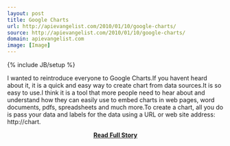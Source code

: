 ```yaml
---
layout: post
title: Google Charts
url: http://apievangelist.com/2010/01/10/google-charts/
source: http://apievangelist.com/2010/01/10/google-charts/
domain: apievangelist.com
image: [Image]
---
```

{% include JB/setup %}<p>I wanted to reintroduce everyone to Google Charts.If you havent heard about it, it is a quick and easy way to create chart from data sources.It is so easy to use.I think it is a tool that more people need to hear about and understand how they can easily use to embed charts in web pages, word documents, pdfs, spreadsheets and much more.To create a chart, all you do is pass your data and labels for the data using a URL or web site address:
http://chart.</p>
<center><p><a href="http://apievangelist.com/2010/01/10/google-charts/" style='padding:25px; font-sze:18px; font-weight: bold;'>Read Full Story</a></p></center>
